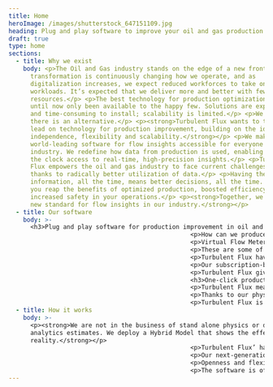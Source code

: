 ```yaml
---
title: Home
heroImage: /images/shutterstock_647151109.jpg
heading: Plug and play software to improve your oil and gas production.
draft: true
type: home
sections:
  - title: Why we exist
    body: <p>The Oil and Gas industry stands on the edge of a new frontier. Digital
      transformation is continuously changing how we operate, and as
      digitalization increases, we expect reduced workforces to take on greater
      workloads. It’s expected that we deliver more and better with fewer
      resources.</p> <p>The best technology for production optimization has
      until now only been available to the happy few. Solutions are expensive
      and time-consuming to install; scalability is limited.</p> <p>We believe
      there is an alternative.</p> <p><strong>Turbulent Flux wants to take the
      lead on technology for production improvement, building on the idea of
      independence, flexibility and scalability.</strong></p> <p>We make
      world-leading software for flow insights accessible for everyone in our
      industry. We redefine how data from production is used, enabling around
      the clock access to real-time, high-precision insights.</p> <p>Turbulent
      Flux empowers the oil and gas industry to face current challenges head-on
      thanks to radically better utilization of data.</p> <p>Having the right
      information, all the time, means better decisions, all the time. We help
      you reap the benefits of optimized production, boosted efficiency and
      increased safety in your operations.</p> <p><strong>Together, we set the
      new standard for flow insights in our industry.</strong></p>
  - title: Our software
    body: >-
      <h3>Plug and play software for production improvement in oil and gas.</h3>
                                                  <p>How can we produce more efficiently? How hard can we run this well without compromising installations? How can we avoid unexpected shut-ins from unstable flow?</p>
                                                  <p>Virtual Flow Meter</p>
                                                  <p>These are some of the questions that have until now been difficult to answer, hindering optimization of future production flow. Over the years, tests, sensor data and modelling have partly filled the knowledge gap, but real-time insights have so far been unavailable to personnel in oil and gas operations.</p>
                                                  <p>Turbulent Flux have developed a model that combines the predictive capabilities of physical models and the speed and self-correcting abilities of data analytics. The result is a uniquely open and scalable software that offers world-leading precision in flow insights.</p>
                                                  <p>Our subscription-based solution (SaaS) offers a technology that is easy to adapt and quick to deploy. We make good use of any data source you already have &#8211; there is no locking you down to new, inflexible and costly equipment. In practice, this means that we capture data from your existing pressure and temperature sensors and integrate them with the operations dashboards and apps of your choice. The software is cloud-native with a rich API for third-party use.</p>
                                                  <p>Turbulent Flux gives you access to industry-leading precision in flow insights through a cost-efficient system that is easy to install and maintain. We also guarantee trouble-free scaling across your oil and gas portfolios.</p>
                                                  <h3>One-click production improvement.</h3>
                                                  <p>Turbulent Flux means full control, all the time. By offering 24/7 real-time monitoring of wells and pipelines, our software offers continuous decision support to improve production from your fields.</p>
                                                  <p>Thanks to our physics-based modelling, Turbulent Flux provides a precision level that goes beyond what traditional analytics-based simulations can offer. Our software has the power to turn physical data from existing sensors into readily available and valuable insights to use in your decision-making. At any time, you can access high-fidelity information about the flow of oil, gas and water in your wells and pipelines.</p>
                                                  <p>Turbulent Flux is designed to provide expert guidance to field personnel, enabling continuous, one-click improvement of the production. This means higher efficiency, increased profitability and improved safety on your production sites.</p>
  - title: How it works
    body: >-
      <p><strong>We are not in the business of stand alone physics or data
      analytics estimates. We deploy a Hybrid Model that shows the effective
      reality.</strong></p>
                                                  <p>Turbulent Flux’ has developed a fit for purpose simulator for transient multiphase flow with opimization and data analytics capabilities. This means that our software gives you exact, information about the flow of fluids in your wells and pipes at any time.</p>
                                                  <p>Our next-generation technology is designed and structured for complex real-time environments using the best of physics and data analytics. Simulations are accurate, robust and consistently validated throughout the production cycles.</p>
                                                  <p>Openness and flexibility are important values for Turbulent Flux. We facilitate third-party innovation on top of our software and provide easy access to the technology for developers that wish to create custom solutions.</p>
                                                  <p>The software is offered as a subscription-based service and maintenance is hassle-free and easy to operate for the users.</p>
---
```

